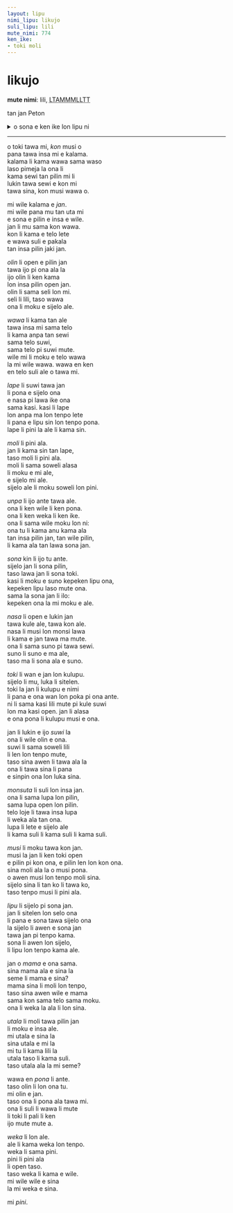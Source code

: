 ```yaml
---
layout: lipu
nimi_lipu: likujo
suli_lipu: lili
mute_nimi: 774
ken_ike:
- toki moli
---
```


<style>
.weka {
  text-indent: 2em;
}
.weka_suli{
  text-indent: 4em;
}
.weka_suli_a{
  text-indent: 6em;
}

</style>


# likujo
**mute nimi**: lili, <abbr title="774">LTAMMMLLTT</abbr> 

tan jan Peton

<details>
  <summary>o sona e ken ike lon lipu ni</summary>
  <ul>
    <li>toki moli</li>
  </ul>
</details>

***

o toki tawa mi, *kon* musi o  
pana tawa insa mi e kalama.  
kalama li kama wawa sama waso  
laso pimeja la ona li  
kama sewi tan pilin mi li  
lukin tawa sewi e kon mi  
tawa sina, kon musi wawa o.  

mi wile kalama e *jan*.  
mi wile pana mu tan uta mi  
e sona e pilin e insa e wile.  
jan li mu sama kon wawa.  
kon li kama e telo lete  
e wawa suli e pakala  
tan insa pilin jaki jan.  

*olin* li open e pilin jan  
tawa ijo pi ona ala la  
ijo olin li ken kama  
lon insa pilin open jan.  
olin li sama seli lon mi.  
seli li lili, taso wawa  
ona li moku e sijelo ale.  

*wawa* li kama tan ale  
tawa insa mi sama telo  
li kama anpa tan sewi  
sama telo suwi,  
sama telo pi suwi mute.  
wile mi li moku e telo wawa  
la mi wile wawa. wawa en ken  
en telo suli ale o tawa mi.  

*lape* li suwi tawa jan  
li pona e sijelo ona  
e nasa pi lawa ike ona  
sama kasi. kasi li lape  
lon anpa ma lon tenpo lete  
li pana e lipu sin lon tenpo pona.  
lape li pini la ale li kama sin.  

*moli* li pini ala.  
jan li kama sin tan lape,  
taso moli li pini ala.  
moli li sama soweli alasa  
li moku e mi ale,  
e sijelo mi ale.  
sijelo ale li moku soweli lon pini.  

*unpa* li ijo ante tawa ale.  
ona li ken wile li ken pona.  
ona li ken weka li ken ike.  
ona li sama wile moku lon ni:  
ona tu li kama anu kama ala  
tan insa pilin jan, tan wile pilin,  
li kama ala tan lawa sona jan.  

*sona* kin li ijo tu ante.  
sijelo jan li sona pilin,  
taso lawa jan li sona toki.  
kasi li moku e suno kepeken lipu ona,  
kepeken lipu laso mute ona.  
sama la sona jan li ilo:  
kepeken ona la mi moku e ale.  

*nasa* li open e lukin jan  
tawa kule ale, tawa kon ale.  
nasa li musi lon monsi lawa  
li kama e jan tawa ma mute.  
ona li sama suno pi tawa sewi.  
suno li suno e ma ale,  
taso ma li sona ala e suno.  

*toki* li wan e jan lon kulupu.   
sijelo li mu, luka li sitelen.  
toki la jan li kulupu e nimi  
li pana e ona wan lon poka pi ona ante.  
ni li sama kasi lili mute pi kule suwi  
lon ma kasi open. jan li alasa  
e ona pona li kulupu musi e ona.  

jan li lukin e ijo *suwi* la  
ona li wile olin e ona.  
suwi li sama soweli lili  
li len lon tenpo mute,  
taso sina awen li tawa ala la  
ona li tawa sina li pana  
e sinpin ona lon luka sina.  

*monsuta* li suli lon insa jan.  
ona li sama lupa lon pilin,  
sama lupa open lon pilin.  
telo loje li tawa insa lupa  
li weka ala tan ona.  
lupa li lete e sijelo ale  
li kama suli li kama suli li kama suli.  

*musi* li moku tawa kon jan.  
musi la jan li ken toki open  
e pilin pi kon ona, e pilin len lon kon ona.  
sina moli ala la o musi pona.  
o awen musi lon tenpo moli sina.  
sijelo sina li tan ko li tawa ko,  
taso tenpo musi li pini ala.  

*lipu* li sijelo pi sona jan.  
jan li sitelen lon selo ona  
li pana e sona tawa sijelo ona  
la sijelo li awen e sona jan  
tawa jan pi tenpo kama.  
sona li awen lon sijelo,  
li lipu lon tenpo kama ale.  

jan o *mama* e ona sama.  
sina mama ala e sina la  
seme li mama e sina?  
mama sina li moli lon tenpo,  
taso sina awen wile e mama  
sama kon sama telo sama moku.  
ona li weka la ala li lon sina.  

*utala* li moli tawa pilin jan  
li moku e insa ale.  
mi utala e sina la  
sina utala e mi la  
mi tu li kama lili la  
utala taso li kama suli.  
taso utala ala la mi seme?  

wawa en *pona* li ante.  
taso olin li lon ona tu.  
mi olin e jan.  
taso ona li pona ala tawa mi.  
ona li suli li wawa li mute  
li toki li pali li ken  
ijo mute mute a.  

*weka* li lon ale.  
ale li kama weka lon tenpo.  
weka li sama pini.  
pini li pini ala  
li open taso.  
taso weka li kama e wile.  
mi wile wile e sina  
la mi weka e sina.  

mi *pini*.